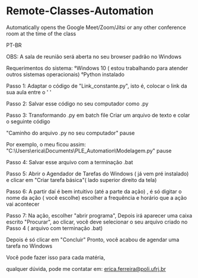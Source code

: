 # Remote-Classes-Automation
Automatically opens the Google Meet/Zoom/Jitsi or any other conference room at the time of the class

PT-BR

OBS: A sala de reunião será aberta no seu browser padrão no Windows

Requerimentos do sistema:
°Windows 10 ( estou trabalhando para atender outros sistemas operacionais)
°Python instalado

Passo 1:
Adaptar o código de "Link_constante.py", isto é, colocar o link da sua aula entre o ' '

Passo 2:
Salvar esse código no seu computador como .py

Passo 3: Transformando .py em batch file
Criar um arquivo de texto e colar o seguinte código

"Caminho do arquivo .py no seu computador"
pause

Por exemplo, o meu ficou assim:
"C:\Users\erica\Documents\PLE_Automation\Modelagem.py"
pause

Passo 4:
Salvar esse arquivo com a terminação .bat

Passo 5:
Abrir o Agendador de Tarefas do Windows ( já vem pré instalado) 
e clicar em "Criar tarefa básica"( lado superior direito da tela)

Passo 6: 
A partir daí é bem intuitivo (até a parte da ação) , 
é só digitar o nome da ação ( você escolhe)
escolher a frequência e horário que a ação vai acontecer

Passo 7:
Na ação, escolher "abrir programa",
Depois irá aparecer uma caixa escrito "Procurar",
ao clicar, você deve selecionar o seu arquivo criado no Passo 4 ( arquivo com terminação .bat)

Depois é só clicar em "Concluir"
Pronto, você acabou de agendar uma tarefa no Windows

Você pode fazer isso para cada matéria, 

qualquer dúvida, pode me contatar em: erica.ferreira@poli.ufrj.br





